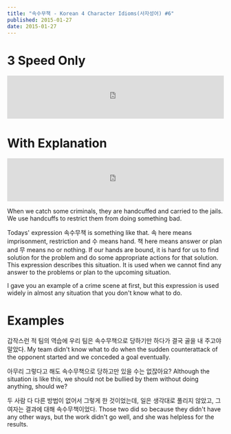 ```yaml
---
title: "속수무책 - Korean 4 Character Idioms(사자성어) #6"
published: 2015-01-27
date: 2015-01-27
---
```


#  3 Speed Only

<iframe id="audio_iframe" src="https://www.podbean.com/media/player/6i5c3-536446/initByJs/1/auto/1?skin=4" width="100%" height="100" frameborder="0" scrolling="no"></iframe>

#  With Explanation

<iframe id="audio_iframe" src="https://www.podbean.com/media/player/qrczb-536449/initByJs/1/auto/1?skin=4" width="100%" height="100" frameborder="0" scrolling="no"></iframe>

When we catch some criminals, they are handcuffed and carried to the jails. We use handcuffs to restrict them from doing something bad.

Todays' expression 속수무책 is something like that. 속 here means imprisonment, restriction and 수 means hand. 책 here means answer or plan and 무 means no or nothing. If our hands are bound, it is hard for us to find solution for the problem and do some appropriate actions for that solution. This expression describes this situation. It is used when we cannot find any answer to the problems or plan to the upcoming situation.

I gave you an example of a crime scene at first, but this expression is used widely in almost any situation that you don't know what to do.

#  Examples

갑작스런 적 팀의 역습에 우리 팀은 속수무책으로 당하기만 하다가 결국 골을 내 주고야 말았다.
My team didn't know what to do when the sudden counterattack of the opponent started and we conceded a goal eventually.

아무리 그렇다고 해도 속수무책으로 당하고만 있을 수는 없잖아요?
Although the situation is like this, we should not be bullied by them without doing anything, should we?

두 사람 다 다른 방법이 없어서 그렇게 한 것이었는데, 일은 생각대로 풀리지 않았고, 그 여자는 결과에 대해 속수무책이었다.
Those two did so because they didn't have any other ways, but the work didn't go well, and she was helpless for the results.